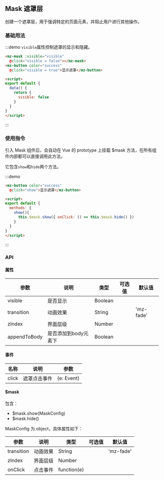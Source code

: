 ## Mask 遮罩层

创建一个遮罩层，用于强调特定的页面元素，并阻止用户进行其他操作。

### 基础用法
:::demo `visible`属性控制遮罩的显示和隐藏。
```html
<mz-mask :visible="visible"
  @click="visible = false"></mz-mask>
<mz-button color="success"
  @click="visible = true">显示遮罩</mz-button>

<script>
export default {
  data() {
    return {
      visible: false
    }
  }
}
</script>
```
:::

### 使用指令

引入 Mask 组件后，会自动在 Vue 的 prototype 上挂载 $mask 方法，在所有组件内部都可以直接调用此方法。

它包含`show`和`hide`两个方法。

:::demo 
```html
<mz-button color="success"
  @click="show">显示遮罩</mz-button>

<script>
export default {
  methods: {
    show(){
      this.$mask.show({ onClick: () => this.$mask.hide() })
    }
  }
}
</script>
```
:::

### API

#### 属性

| 参数 | 说明 | 类型 | 可选值 |默认值|
| --- | --- | --- | --- | --- |
|visible|是否显示|Boolean|||
|transition|动画效果|String||'mz-fade'|
|zIndex|界面层级|Number|||
|appendToBody|是否添加到body元素下|Boolean|||

#### 事件

| 名称 | 说明 | 参数 |
| --- | --- | --- |
|click|遮罩点击事件|(e: Event)|

#### $mask

包含：
- $mask.show(MaskConfig)
- $mask.hide()

MaskConfig 为 object，具体属性如下：

| 参数 | 说明 | 类型 | 可选值 |默认值|
| --- | --- | --- | --- | --- |
|transition|动画效果|String||'mz-fade'|
|zIndex|界面层级|Number|||
|onClick|点击事件|function(e)|||